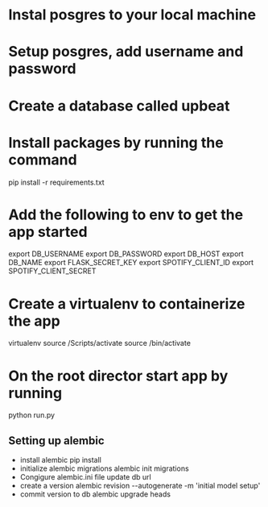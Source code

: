 # Instal posgres to your local machine

# Setup posgres, add username and password

# Create a database called upbeat

# Install packages by running the command
pip install -r requirements.txt

# Add the following to env to get the app started
export DB_USERNAME
export DB_PASSWORD
export DB_HOST
export DB_NAME
export FLASK_SECRET_KEY
export SPOTIFY_CLIENT_ID
export SPOTIFY_CLIENT_SECRET

# Create a virtualenv to containerize the app
virtualenv <venv>
 source <venv>/Scripts/activate    <!-- for windows -->
 source <venv>/bin/activate        <!-- for linux -->

# On the root director start app by running
python run.py


## Setting up alembic

- install alembic
    pip install
- initialize alembic migrations
    alembic init migrations
- Congigure alembic.ini file
    update db url
- create a version
    alembic revision --autogenerate -m 'initial model setup'
- commit version to db
    alembic upgrade heads


